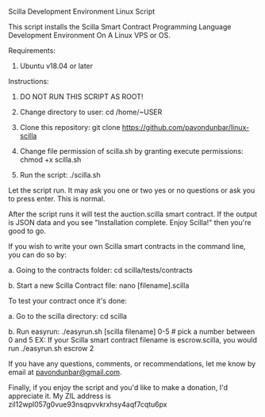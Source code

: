 Scilla Development Environment Linux Script

This script installs the Scilla Smart Contract Programming Language Development Environment On A Linux VPS or OS.

Requirements:

1. Ubuntu v18.04 or later

Instructions:

1. DO NOT RUN THIS SCRIPT AS ROOT! 

2. Change directory to user:
cd /home/~USER

3. Clone this repository:
git clone https://github.com/pavondunbar/linux-scilla

4. Change file permission of scilla.sh by granting execute permissions:
chmod +x scilla.sh

5. Run the script:
./scilla.sh

Let the script run. It may ask you one or two yes or no questions or ask you to press enter. This is normal.

After the script runs it will test the auction.scilla smart contract. If the output is JSON data and you see "Installation complete. Enjoy Scilla!" then you're good to go.

If you wish to write your own Scilla smart contracts in the command line, you can do so by:

a. Going to the contracts folder:
cd scilla/tests/contracts

b. Start a new Scilla Contract file:
nano [filename].scilla

To test your contract once it's done:

a. Go to the scilla directory:
cd scilla

b. Run easyrun:
./easyrun.sh [scilla filename] 0-5 # pick a number between 0 and 5
EX: If your Scilla smart contract filename is escrow.scilla, you would run
./easyrun.sh escrow 2

If you have any questions, comments, or recommendations, let me know by email at pavondunbar@gmail.com.

Finally, if you enjoy the script and you'd like to make a donation, I'd appreciate it. My ZIL address is zil12wpl057g0vue93nsqpvvkrxhsy4aqf7cqtu6px
